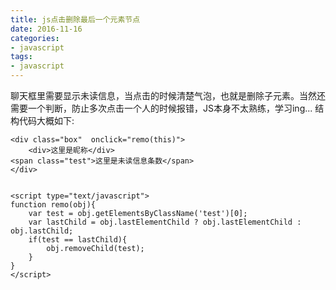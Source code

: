 ```yaml
---
title: js点击删除最后一个元素节点
date: 2016-11-16
categories:
- javascript
tags:
- javascript
---
```

聊天框里需要显示未读信息，当点击的时候清楚气泡，也就是删除子元素。当然还需要一个判断，防止多次点击一个人的时候报错，JS本身不太熟练，学习ing...
结构代码大概如下:
```
<div class="box"  onclick="remo(this)">  
 	<div>这里是昵称</div>  
<span class="test">这里是未读信息条数</span>  
</div>  


<script type="text/javascript">  
function remo(obj){  
    var test = obj.getElementsByClassName('test')[0];  
    var lastChild = obj.lastElementChild ? obj.lastElementChild : obj.lastChild;   
    if(test == lastChild){  
        obj.removeChild(test);  
    }  
}  
</script> 
```